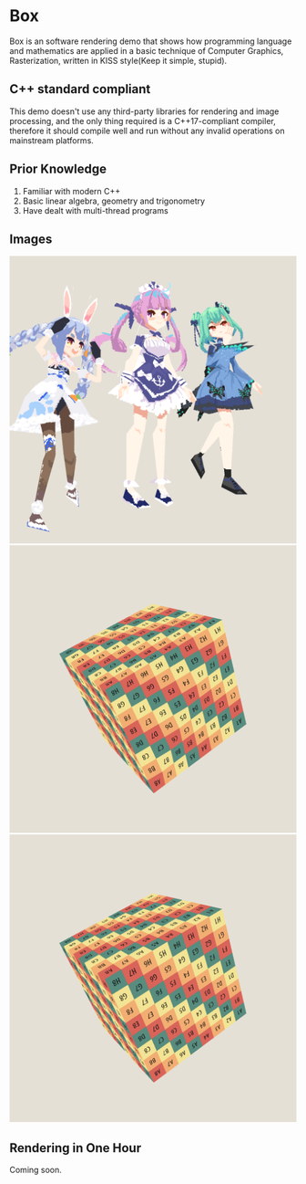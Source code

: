 # Box
Box is an software rendering demo that shows how programming language and mathematics are applied in a basic technique of Computer Graphics, Rasterization, written in KISS style(Keep it simple, stupid).

## C++ standard compliant
This demo doesn't use any third-party libraries for rendering and image processing, and the only thing required is a C++17-compliant compiler, therefore it should compile well and run without any invalid operations on mainstream platforms.

## Prior Knowledge
1. Familiar with modern C++
2. Basic linear algebra, geometry and trigonometry
3. Have dealt with multi-thread programs

## Images
![Image-1](images/image-1.png)
![Image-2](images/image-2.png)
![Image-3](images/image-3.png)

## Rendering in One Hour
Coming soon.
